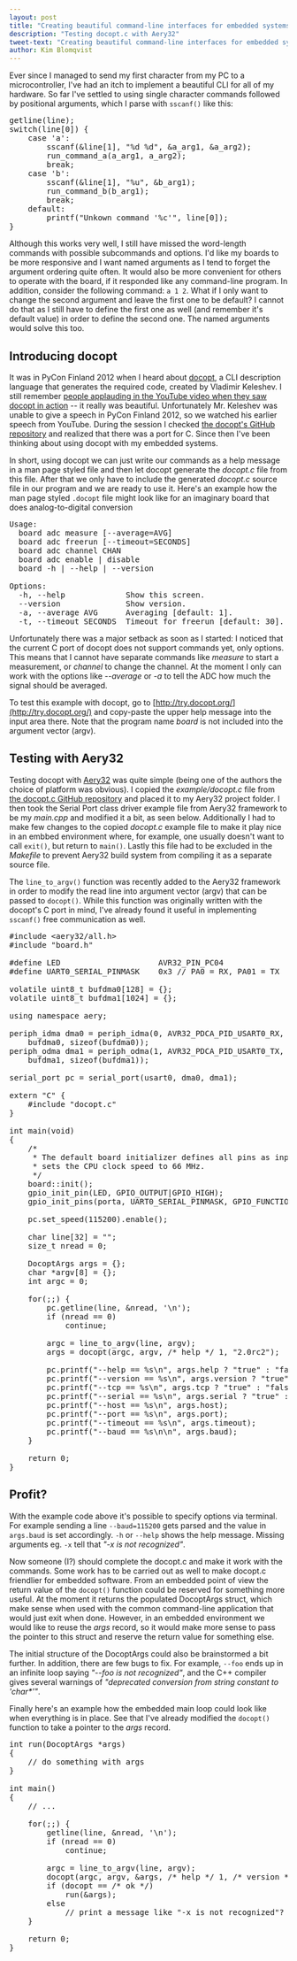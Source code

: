 ```yaml
---
layout: post
title: "Creating beautiful command-line interfaces for embedded systems&ndash;Part I: initial efforts"
description: "Testing docopt.c with Aery32"
tweet-text: "Creating beautiful command-line interfaces for embedded systems&ndash;Part I: initial efforts"
author: Kim Blomqvist
---
```


Ever since I managed to send my first character from my PC to
a microcontroller, I've had an itch to implement a beautiful
CLI for all of my hardware. So far I've settled to using single
character commands followed by positional arguments, which I parse
with `sscanf()` like this:

<pre class="prettyprint lang-c">
getline(line);
switch(line[0]) {
    case 'a':
        sscanf(&line[1], "%d %d", &a_arg1, &a_arg2);
        run_command_a(a_arg1, a_arg2);
        break;
    case 'b':
        sscanf(&line[1], "%u", &b_arg1);
        run_command_b(b_arg1);
        break;
    default:
        printf("Unkown command '%c'", line[0]);
}
</pre>

Although this works very well, I still have missed the word-length commands with
possible subcommands and options. I'd like my boards to be more responsive and I
want named arguments as I tend to forget the argument ordering quite often.
It would also be more convenient for others to operate with the board, if it responded like any
command-line program. In addition, consider the following command: `a 1 2`. What if I only want
to change the second argument and leave the first one to be default?
I cannot do that as I still have to define the first one as well (and remember it's default value)
in order to define the second one. The named arguments would solve this too.

Introducing docopt
------------------
It was in PyCon Finland 2012 when I heard about [docopt](http://docopt.org/),
a CLI description language that
generates the required code, created by Vladimir Keleshev. I still remember
[people applauding in the YouTube video when they saw docopt in action](http://www.youtube.com/watch?v=pXhcPJK5cMc&feature=player_detailpage#t=417s)
-- it really was beautiful. Unfortunately Mr. Keleshev
was unable to give a speech in PyCon Finland 2012, so we watched his
earlier speech from YouTube. During the session I checked [the docopt's
GitHub repository](https://github.com/docopt/docopt.c) and realized that
there was a port for C. Since then I've been thinking about using docopt
with my embedded systems.

In short, using docopt we can just write our commands as a
help message in a man page styled file and then let docopt generate
the *docopt.c* file from this file. After that we only have to include
the generated *docopt.c* source file in our program and we are ready to use it.
Here's an example how the man page styled `.docopt` file might look like
for an imaginary board that does analog-to-digital conversion

<pre>
Usage:
  board adc measure [--average=AVG]
  board adc freerun [--timeout=SECONDS]
  board adc channel CHAN
  board adc enable | disable
  board -h | --help | --version

Options:
  -h, --help             Show this screen.
  --version              Show version.
  -a, --average AVG      Averaging [default: 1].
  -t, --timeout SECONDS  Timeout for freerun [default: 30].
</pre>

Unfortunately there was a major setback as soon as I started: I noticed
that the current C port of docopt does not support commands yet, only
options. This means that I cannot have separate commands like *measure*
to start a measurement, or *channel* to change the channel. At the
moment I only can work with the options like *--average* or *-a* to tell
the ADC how much the signal should be averaged.

To test this example with docopt, go to [http://try.docopt.org/](http://try.docopt.org/)
and copy-paste the upper help message into the input area there. Note that the program
name *board* is not included into the argument vector (argv).

Testing with Aery32
-------------------
Testing docopt with [Aery32](http://www.aery32.com) was quite simple
(being one of the authors the choice of platform was obvious). I copied
the *example/docopt.c* file from [the docopt.c GitHub repository](https://github.com/docopt/docopt.c) and placed it
to my Aery32 project folder. I then took the Serial Port class driver
example file from Aery32 framework to be my *main.cpp* and modified
it a bit, as seen below. Additionally I had to make few changes to
the copied *docopt.c* example file to make it play nice in an embbed environment where,
for example, one usually doesn't want to call `exit()`, but return to
`main()`. Lastly this file had to be excluded in the *Makefile*
to prevent Aery32 build system from compiling it as a separate source file.

The `line_to_argv()` function was recently added to the Aery32 framework
in order to modify the read line into argument vector (argv) that can be
passed to `docopt()`. While this function was originally written with the
docopt's C port in mind, I've already found it useful in implementing
`sscanf()` free communication as well.

<pre class="prettyprint lang-c">
#include &lt;aery32/all.h&gt;
#include "board.h"

#define LED                     AVR32_PIN_PC04
#define UART0_SERIAL_PINMASK    0x3 // PA0 = RX, PA01 = TX

volatile uint8_t bufdma0[128] = {};
volatile uint8_t bufdma1[1024] = {};

using namespace aery;

periph_idma dma0 = periph_idma(0, AVR32_PDCA_PID_USART0_RX,
    bufdma0, sizeof(bufdma0));
periph_odma dma1 = periph_odma(1, AVR32_PDCA_PID_USART0_TX,
    bufdma1, sizeof(bufdma1));

serial_port pc = serial_port(usart0, dma0, dma1);

extern "C" {
    #include "docopt.c"
}

int main(void)
{
    /*
     * The default board initializer defines all pins as input and
     * sets the CPU clock speed to 66 MHz.
     */
    board::init();
    gpio_init_pin(LED, GPIO_OUTPUT|GPIO_HIGH);
    gpio_init_pins(porta, UART0_SERIAL_PINMASK, GPIO_FUNCTION_A);

    pc.set_speed(115200).enable();

    char line[32] = "";
    size_t nread = 0;

    DocoptArgs args = {};
    char *argv[8] = {};
    int argc = 0;

    for(;;) {
        pc.getline(line, &nread, '\n');
        if (nread == 0)
            continue;

        argc = line_to_argv(line, argv);
        args = docopt(argc, argv, /* help */ 1, "2.0rc2");

        pc.printf("--help == %s\n", args.help ? "true" : "false");
        pc.printf("--version == %s\n", args.version ? "true" : "false");
        pc.printf("--tcp == %s\n", args.tcp ? "true" : "false");
        pc.printf("--serial == %s\n", args.serial ? "true" : "false");
        pc.printf("--host == %s\n", args.host);
        pc.printf("--port == %s\n", args.port);
        pc.printf("--timeout == %s\n", args.timeout);
        pc.printf("--baud == %s\n\n", args.baud);
    }

    return 0;
}
</pre>

Profit?
-------
With the example code above it's possible to specify options via
terminal. For example sending a line `--baud=115200` gets parsed
and the value in `args.baud` is set accordingly. `-h` or `--help`
shows the help message. Missing arguments eg. `-x` tell that
*"-x is not recognized"*.

Now someone (I?) should complete the docopt.c and make it work with
the commands. Some work has to be carried out as well to make docopt.c friendlier for
embedded software. From an embedded point of view the return value of the `docopt()`
function could be reserved for something more useful. At the moment it returns
the populated DocoptArgs struct, which make sense when used with the common
command-line application that would just exit when done. However, in an
embedded environment we would like to reuse the *args* record, so it would make
more sense to pass the pointer to this struct and reserve the return value
for something else.

The initial structure of the DocoptArgs could also be brainstormed a bit further.
In addition, there are few bugs to fix. For example, `--foo` ends up in an infinite
loop saying *"--foo is not recognized"*, and the C++ compiler gives several warnings
of <em>"deprecated conversion from string constant to 'char*'"</em>.

Finally here's an example how the embedded main loop could look like when
everything is in place. See that I've already modified the `docopt()`
function to take a pointer to the *args* record.

<pre class="prettyprint lang-c">
int run(DocoptArgs *args)
{
	// do something with args
}

int main()
{
	// ...
	
	for(;;) {
		getline(line, &nread, '\n');
		if (nread == 0)
			continue;
		
		argc = line_to_argv(line, argv);
		docopt(argc, argv, &args, /* help */ 1, /* version */ "0.1");
		if (docopt == /* ok */)
			run(&args);
		else
			// print a message like "-x is not recognized"?
	}
	
	return 0;
}
</pre>
